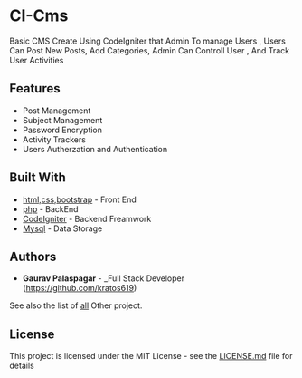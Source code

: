 # CI-Cms

Basic CMS Create Using CodeIgniter that Admin To manage Users , Users Can Post New Posts, Add Categories, Admin Can Controll User , And Track User Activities

## Features

- Post Management
- Subject Management
- Password Encryption
- Activity Trackers
- Users Autherzation and Authentication

## Built With

- [html,css,bootstrap](#) - Front End
- [php](#) - BackEnd
- [CodeIgniter](#) - Backend Freamwork
- [Mysql](#) - Data Storage

## Authors

- **Gaurav Palaspagar** - \_Full Stack Developer (https://github.com/kratos619)

See also the list of [all](https://github.com/kratos619) Other project.

## License

This project is licensed under the MIT License - see the [LICENSE.md](LICENSE.md) file for details
